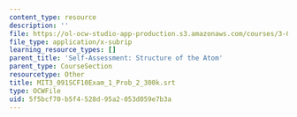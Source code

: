 ```yaml
---
content_type: resource
description: ''
file: https://ol-ocw-studio-app-production.s3.amazonaws.com/courses/3-091sc-introduction-to-solid-state-chemistry-fall-2010/5f5bcf70b5f4528d95a2053d059e7b3a_MIT3_091SCF10Exam_1_Prob_2_300k.vtt
file_type: application/x-subrip
learning_resource_types: []
parent_title: 'Self-Assessment: Structure of the Atom'
parent_type: CourseSection
resourcetype: Other
title: MIT3_091SCF10Exam_1_Prob_2_300k.srt
type: OCWFile
uid: 5f5bcf70-b5f4-528d-95a2-053d059e7b3a
---
```

